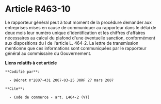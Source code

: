 # Article R463-10

Le rapporteur général peut à tout moment de la procédure demander aux entreprises mises en cause de communiquer au rapporteur
dans le délai de deux mois leur numéro unique d'identification et les chiffres d'affaires nécessaires au calcul du plafond
d'une éventuelle sanction, conformément aux dispositions du I de l'article L. 464-2. La lettre de transmission mentionne que
ces informations sont communiquées par le rapporteur général au commissaire du Gouvernement.

**Liens relatifs à cet article**

	**Codifié par**:

	  - Décret n°2007-431 2007-03-25 JORF 27 mars 2007

	**Cite**:

	  - Code de commerce - art. L464-2 (VT)
